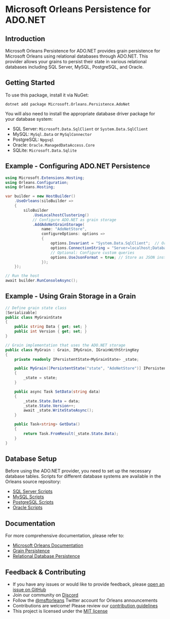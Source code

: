 # Microsoft Orleans Persistence for ADO.NET

## Introduction
Microsoft Orleans Persistence for ADO.NET provides grain persistence for Microsoft Orleans using relational databases through ADO.NET. This provider allows your grains to persist their state in various relational databases including SQL Server, MySQL, PostgreSQL, and Oracle.

## Getting Started
To use this package, install it via NuGet:

```shell
dotnet add package Microsoft.Orleans.Persistence.AdoNet
```

You will also need to install the appropriate database driver package for your database system:

- SQL Server: `Microsoft.Data.SqlClient` or `System.Data.SqlClient`
- MySQL: `MySql.Data` or `MySqlConnector`
- PostgreSQL: `Npgsql`
- Oracle: `Oracle.ManagedDataAccess.Core`
- SQLite: `Microsoft.Data.Sqlite`

## Example - Configuring ADO.NET Persistence

```csharp
using Microsoft.Extensions.Hosting;
using Orleans.Configuration;
using Orleans.Hosting;

var builder = new HostBuilder()
    .UseOrleans(siloBuilder =>
    {
        siloBuilder
            .UseLocalhostClustering()
            // Configure ADO.NET as grain storage
            .AddAdoNetGrainStorage(
                name: "AdoNetStore", 
                configureOptions: options =>
                {
                    options.Invariant = "System.Data.SqlClient";  // Or other providers like "MySql.Data.MySqlClient", "Npgsql", etc.
                    options.ConnectionString = "Server=localhost;Database=OrleansStorage;User Id=myUsername;******;";
                    // Optional: Configure custom queries
                    options.UseJsonFormat = true; // Store as JSON instead of binary
                });
    });

// Run the host
await builder.RunConsoleAsync();
```

## Example - Using Grain Storage in a Grain

```csharp
// Define grain state class
[Serializable]
public class MyGrainState
{
    public string Data { get; set; }
    public int Version { get; set; }
}

// Grain implementation that uses the ADO.NET storage
public class MyGrain : Grain, IMyGrain, IGrainWithStringKey
{
    private readonly IPersistentState<MyGrainState> _state;

    public MyGrain([PersistentState("state", "AdoNetStore")] IPersistentState<MyGrainState> state)
    {
        _state = state;
    }

    public async Task SetData(string data)
    {
        _state.State.Data = data;
        _state.State.Version++;
        await _state.WriteStateAsync();
    }

    public Task<string> GetData()
    {
        return Task.FromResult(_state.State.Data);
    }
}
```

## Database Setup

Before using the ADO.NET provider, you need to set up the necessary database tables. Scripts for different database systems are available in the Orleans source repository:

- [SQL Server Scripts](https://github.com/dotnet/orleans/tree/main/src/AdoNet/Orleans.Persistence.AdoNet/SQLServer-Persistence.sql)
- [MySQL Scripts](https://github.com/dotnet/orleans/tree/main/src/AdoNet/Orleans.Persistence.AdoNet/MySQL-Persistence.sql)
- [PostgreSQL Scripts](https://github.com/dotnet/orleans/tree/main/src/AdoNet/Orleans.Persistence.AdoNet/PostgreSQL-Persistence.sql)
- [Oracle Scripts](https://github.com/dotnet/orleans/tree/main/src/AdoNet/Orleans.Persistence.AdoNet/Oracle-Persistence.sql)

## Documentation
For more comprehensive documentation, please refer to:
- [Microsoft Orleans Documentation](https://learn.microsoft.com/dotnet/orleans/)
- [Grain Persistence](https://learn.microsoft.com/en-us/dotnet/orleans/grains/grain-persistence)
- [Relational Database Persistence](https://learn.microsoft.com/en-us/dotnet/orleans/grains/grain-persistence/relational-storage)

## Feedback & Contributing
- If you have any issues or would like to provide feedback, please [open an issue on GitHub](https://github.com/dotnet/orleans/issues)
- Join our community on [Discord](https://aka.ms/orleans-discord)
- Follow the [@msftorleans](https://twitter.com/msftorleans) Twitter account for Orleans announcements
- Contributions are welcome! Please review our [contribution guidelines](https://github.com/dotnet/orleans/blob/main/CONTRIBUTING.md)
- This project is licensed under the [MIT license](https://github.com/dotnet/orleans/blob/main/LICENSE)